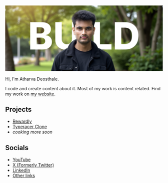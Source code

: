 ![Banner](./banner.png)

Hi, I'm Atharva Deosthale.

I code and create content about it. Most of my work is content related. Find my work on [my website](https://atharva.codes).

## Projects

- [Rewardly](https://github.com/atharvadeosthale/rewardly)
- [Typeracer Clone](https://github.com/atharvadeosthale/typeracer)
- _cooking more soon_

## Socials

- [YouTube](https://atharva.codes/yt)
- [X (Formerly Twitter)](https://atharva.codes/x)
- [LinkedIn](https://atharva.codes/linkedin)
- [Other links](https://links.atharva.codes)
